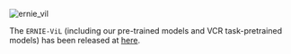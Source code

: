 ![ernie_vil](.meta/ernie_vil.png) 

The `ERNIE-ViL` (including our pre-trained models and VCR task-pretrained models) has been released at [here](https://github.com/PaddlePaddle/ERNIE/tree/repro/ernie-vil).
